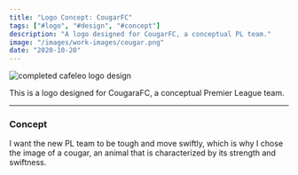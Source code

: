 ```yaml
---
title: "Logo Concept: CougarFC"
tags: ["#logo", "#design", "#concept"]
description: "A logo designed for CougarFC, a conceptual PL team."
image: "/images/work-images/cougar.png"
date: "2020-10-20"
---
```


![completed cafeleo logo design](/images/work-images/cougar.png)

This is a logo designed for CougaraFC, a conceptual Premier League team.
___

### Concept

I want the new PL team to be tough and move swiftly, which is why I chose the image of a cougar, an animal that is characterized by its strength and swiftness.
